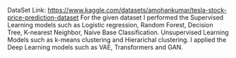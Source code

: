 DataSet Link: https://www.kaggle.com/datasets/amohankumar/tesla-stock-price-prediction-dataset
For the given dataset I performed the Supervised Learning models such as Logistic regression, Random Forest, Decision Tree, K-nearest Neighbor, Naive Base Classification. Unsupervised Learning Models such as k-means clustering and Hierarichal clustering.
I applied the Deep Learning models such as VAE, Transformers and GAN.
